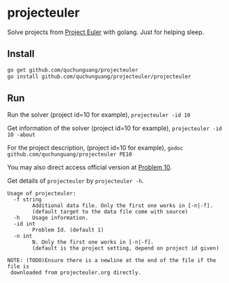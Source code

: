 projecteuler
============

Solve projects from [Project Euler](http://projecteuler.net) with golang.
Just for helping sleep.

Install
--------

```sh
go get github.com/quchunguang/projecteuler
go install github.com/quchunguang/projecteuler/projecteuler
```

Run
---

Run the solver (project id=10 for example), `projecteuler -id 10`

Get information of the solver (project id=10 for example), `projecteuler -id 10 -about`

For the project description, (project id=10 for example), `godoc github.com/quchunguang/projecteuler PE10`

You may also direct access official version at [Problem 10](https://projecteuler.net/project=10).

Get details of `projecteuler` by `projecteuler -h`.

```
Usage of projecteuler:
  -f string
        Additional data file. Only the first one works in [-n|-f].
        (default target to the data file come with source)
  -h    Usage information.
  -id int
        Problem Id. (default 1)
  -n int
        N. Only the first one works in [-n|-f].
        (default is the project setting, depend on project id given)

NOTE: (TODO)Ensure there is a newline at the end of the file if the file is
 downloaded from projecteuler.org directly.
```
